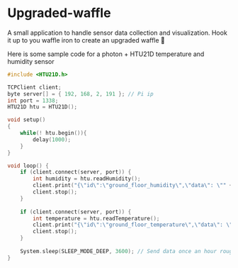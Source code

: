 # Upgraded-waffle

A small application to handle sensor data collection and visualization. Hook it up to you waffle iron to create an upgraded waffle :rocket:

Here is some sample code for a photon + HTU21D temperature and humidity sensor
```C
#include <HTU21D.h>

TCPClient client;
byte server[] = { 192, 168, 2, 191 }; // Pi ip
int port = 1338;
HTU21D htu = HTU21D();

void setup()
{
	while(! htu.begin()){
	    delay(1000);
	}
}

void loop() {
    if (client.connect(server, port)) {
        int humidity = htu.readHumidity();
        client.print("{\"id\":\"ground_floor_humidity\",\"data\": \"" + String(humidity) + "\"}");
        client.stop();
    }
    
    if (client.connect(server, port)) {
        int temperature = htu.readTemperature();
        client.print("{\"id\":\"ground_floor_temperature\",\"data\": \"" + String(temperature) + "\"}");
        client.stop();
    }
    
    System.sleep(SLEEP_MODE_DEEP, 3600); // Send data once an hour roughly
}
```
